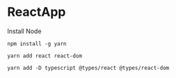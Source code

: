 # ReactApp

Install 
Node

```npm install -g yarn``` 

```yarn add react react-dom```

```yarn add -D typescript @types/react @types/react-dom```
